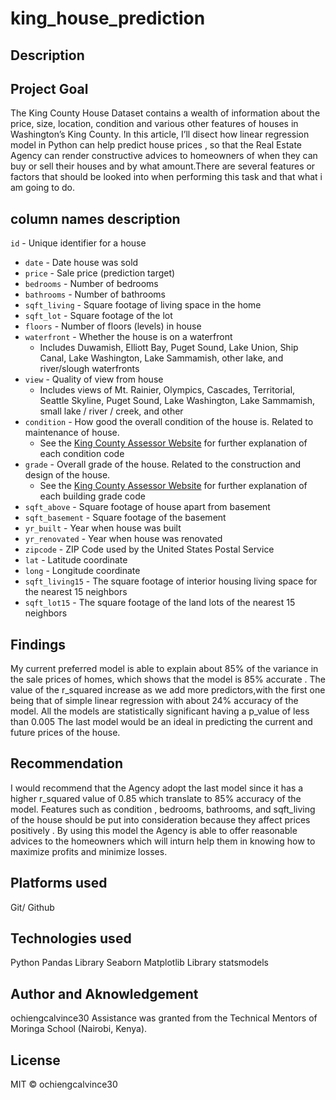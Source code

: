 # king_house_prediction
## Description
## Project Goal

The King County House Dataset contains a wealth of information about the price, size, location, condition and various other features of houses in Washington’s King County. In this article, I’ll disect how linear regression model in Python can help predict house prices , so that the Real Estate Agency can render constructive advices to homeowners of when they can buy or sell their houses and by what amount.There are several features or factors that should be looked into when performing this task and that what i am going to do.
## column names description
 `id` - Unique identifier for a house
* `date` - Date house was sold
* `price` - Sale price (prediction target)
* `bedrooms` - Number of bedrooms
* `bathrooms` - Number of bathrooms
* `sqft_living` - Square footage of living space in the home
* `sqft_lot` - Square footage of the lot
* `floors` - Number of floors (levels) in house
* `waterfront` - Whether the house is on a waterfront
  * Includes Duwamish, Elliott Bay, Puget Sound, Lake Union, Ship Canal, Lake Washington, Lake Sammamish, other lake, and river/slough waterfronts
* `view` - Quality of view from house
  * Includes views of Mt. Rainier, Olympics, Cascades, Territorial, Seattle Skyline, Puget Sound, Lake Washington, Lake Sammamish, small lake / river / creek, and other
* `condition` - How good the overall condition of the house is. Related to maintenance of house.
  * See the [King County Assessor Website](https://info.kingcounty.gov/assessor/esales/Glossary.aspx?type=r) for further explanation of each condition code
* `grade` - Overall grade of the house. Related to the construction and design of the house.
  * See the [King County Assessor Website](https://info.kingcounty.gov/assessor/esales/Glossary.aspx?type=r) for further explanation of each building grade code
* `sqft_above` - Square footage of house apart from basement
* `sqft_basement` - Square footage of the basement
* `yr_built` - Year when house was built
* `yr_renovated` - Year when house was renovated
* `zipcode` - ZIP Code used by the United States Postal Service
* `lat` - Latitude coordinate
* `long` - Longitude coordinate
* `sqft_living15` - The square footage of interior housing living space for the nearest 15 neighbors
* `sqft_lot15` - The square footage of the land lots of the nearest 15 neighbors



## Findings
My current preferred model is able to explain about 85% of the variance in the sale prices of homes, which shows that the model is 85% accurate .
The value of the r_squared increase as we add more predictors,with the first one being that of simple linear regression with about 24% accuracy of the model.
All the models are statistically significant having a p_value of less than 0.005
The last model would be an ideal in predicting the current and future prices of the house.


## Recommendation
I would recommend that the Agency adopt the last model since it has a higher r_squared value of 0.85 which translate to 85% accuracy of the model.
Features such as condition , bedrooms, bathrooms, and sqft_living of the house should be put into consideration because they affect prices positively .
By using this model the Agency is able to offer reasonable advices to the homeowners which will inturn help them in knowing how to maximize profits and minimize losses.




## Platforms used
Git/ Github

## Technologies used
Python
Pandas Library
Seaborn
Matplotlib Library
statsmodels
## Author and Aknowledgement
ochiengcalvince30 Assistance was granted from the Technical Mentors of Moringa School (Nairobi, Kenya).

## License
MIT © ochiengcalvince30
